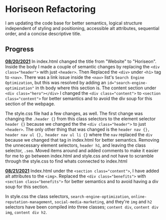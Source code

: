 # **Horiseon Refactoring**

I am updating the code base for better semantics, logical structure independent of styling and positioning, accessible alt attributes, sequential order, and a concise descriptive title. 

## **Progress**
**<u>08/20/2021</u>**
In index.html changed the title from "Website" to "Horiseon". Inside the body I made a couple of semantic changes by replacing the `<div class="header">` with just `<header>`. Then Replaced the `<div>` under `<h1>` tag to `<nav>`. There was a link issue inside the `<nav>` list's `Search Engine Optimization`, but this was resolved by adding an `id="search-engine-optimization"` in th body where this section is. The content section under `<div class="hero"></div>` I changed the `<div class="content">` to `<section class="content">` for better semantics and to avoid the div soup for this section of the webpage. 

The style.css file had a few changes, as well. The first change was changing the `.header {}` from this class selectors to the element selector `header {}` because we changed the the `<div class="header">` to just `<header>`. The only other thing that was changed is the `header nav {}, header nav ul {}, header nav ul li {}` where the `nav` replaced the `div` because we changed that tag in index.html for better semantics. Removing the unnecessary element selectors, `header h1`, and leaving the class selector, `.seo`. Moved items around and added comments to make it easier for me to go between index.html and style.css and not have to scramble through the style.css to find whats connected to index.html

**<u>08/21/2021</u>**
Index.html under the `<section class="content">`, I have added alt attributes to the `<img>`. Replaced the `<div class="benefits">` with `<section class="benefits">` for better semantics and to avoid having a div soup for this section. 

In style.css the class selectors, `search-engine-optimization`, `online-reputation-management`, `social-media-marketing`, and they're `img` and `h2` selectors have been compiled into three classes; `content div`, `content div img`, `content div h2`.